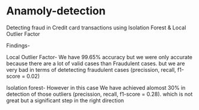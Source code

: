# Anamoly-detection
 Detecting fraud in Credit card transactions using Isolation Forest & Local Outlier Factor
 
Findings-

Local Outlier Factor-
We have 99.65% accuracy but we were only accurate because there are a lot of valid cases than Fraudulent cases. but we are very bad in terms
of detetecting fraudulent cases (precission, recall, f1-score = 0.02)

Isolation forest-
However in this case We have achieved alomost 30% in detection of those outliers (precission, recall, f1-score = 0.28). which is not great
but a significant step in the right direction
